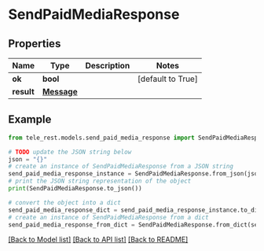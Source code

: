 # SendPaidMediaResponse


## Properties

Name | Type | Description | Notes
------------ | ------------- | ------------- | -------------
**ok** | **bool** |  | [default to True]
**result** | [**Message**](Message.md) |  | 

## Example

```python
from tele_rest.models.send_paid_media_response import SendPaidMediaResponse

# TODO update the JSON string below
json = "{}"
# create an instance of SendPaidMediaResponse from a JSON string
send_paid_media_response_instance = SendPaidMediaResponse.from_json(json)
# print the JSON string representation of the object
print(SendPaidMediaResponse.to_json())

# convert the object into a dict
send_paid_media_response_dict = send_paid_media_response_instance.to_dict()
# create an instance of SendPaidMediaResponse from a dict
send_paid_media_response_from_dict = SendPaidMediaResponse.from_dict(send_paid_media_response_dict)
```
[[Back to Model list]](../README.md#documentation-for-models) [[Back to API list]](../README.md#documentation-for-api-endpoints) [[Back to README]](../README.md)


